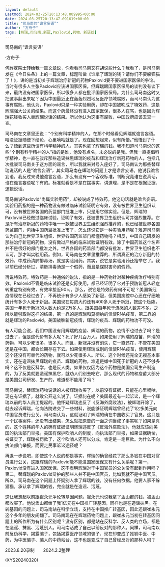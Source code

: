 ```yaml
---
layout: default
Lastmod: 2024-03-25T20:13:48.009995+00:00
date: 2024-03-25T20:13:47.091619+00:00
title: "司马南的“谵言妄语”"
author: "方舟子"
tags: [辉瑞,司马南,新冠,Paxlovid,药物，新语丝]
---
```


司马南的“谵言妄语”

·方舟子·

何祚庥院士转给我一篇文章说，你看看司马南又在胡说些什么？我看了，是司马南发在《今日头条》上的一篇文章，标题叫做《谁拿了辉瑞的钱？请你们不要躲猫猫了！》，讲的是当初关于辉瑞治疗新冠的药物Paxlovid要不要进国家医保的争论。当时有很多人主张Paxlovid应该进国家医保，但辉瑞跟国家医保局的谈判没有谈下来，最终没有进国家医保，所以很多人都在批评国家医保局。为什么司马南这时又把这事翻出来呢？因为中国最近正在轰轰烈烈地反医疗领域腐败，而司马南认为这事有腐败。他认为，Paxlovid只是一种实验用药，却在中国被吹成了特效药，这是辉瑞强大公关的结果。而这个药最终没有进入国家医保，很多人在骂，也是因为辉瑞花钱收买人替辉瑞说话的结果。所以他认为这事有腐败，中国政府应该去查一查。

司马南在文章里还说：“个别有科学精神的人，在那个时候看见辉瑞就谵言妄语。咱没证据随便下结论，心里嘀咕就是了。现在回想起来，似有所悟。”他悟到了什么？悟到这些所谓有科学精神的人，其实也拿了辉瑞的钱。我不知道司马南说的这些“个别有科学精神的人”指的是谁，他没有点名，未必说的是我。但我一直提倡科学精神，也一直在驳斥那些造谣抹黑辉瑞的疫苗和辉瑞治疗新冠药物的人，包括几次批驳司马南关于这方面的谣言，所以我就来对号入座好了。司马南认为那些替辉瑞说话的人是“谵言妄语”，其实司马南在辉瑞的问题上才是谵言妄语。他说我谵言妄语，我反过来说他谵言妄语，那么有没有一个客观标准，判断究竟谁在说真话，谁在谵言妄语呢？有的。标准就看是不是在摆事实、讲道理，是不是在根据证据、逻辑说话。

司马南说Paxlovid“尚属实验用药”，却被说成了特效药。他这句话就是谵言妄语。实验用药指的是一种药物没有做过临床试验证明它有效，没有被世界卫生组织认可，没有被世界各国的药监部门批准上市，只是用它做实验。但是，辉瑞的Paxlovid已经做过临床试验，证明了有效，还被世界卫生组织认可并强烈推荐。它是所有治疗新冠的药物中唯一一款被世界卫生组织强烈推荐的，也已经被世界各国药监部门，包括中国药监批准上市了，怎么还说它是一种实验用药呢？难道司马南认为自己比世界卫生组织、世界各国药监部门都懂药物吗？相反，中国自己研发的那些治疗新冠的药物，没有做过严格的临床试验证明有效。除了中国药监这个名声并不是很好的部门批准之外，世界各国的药监部门都没有批准，世界卫生组织也不认可，那才叫实验用药。例如，司马南在文章里推荐的、所谓真正的治疗新冠的特效药，中成药清肺排毒汤，就是实验用药。其实，说它是实验用药还抬举它了。我以前已经分析过，清肺排毒汤是一个假药，而且是谋财害命的假药。

再说特效药。特效药是一种通俗的说法，指的是一种药物针对某种疾病治疗特别有效。Paxlovid不管是临床试验还是实际使用，都已经证明了它对于预防新冠从轻症转重症特别有效，有效率接近90﹪。那么，说它是特效药有何不可呢？美国新冠疫情现在已经过去了，不再统计有多少人感染了新冠，但美国疾控中心还在仔细地统计有多少人死于新冠。美国现在每周大约还有400多人死于新冠，按这个趋势，美国一年死于新冠的人数大约是2万多人，跟美国每年死于流感的人数差不多。之所以能够取得这样的结果，第一靠的是辉瑞和莫德纳的信使RNA疫苗，第二靠的就是辉瑞的Paxlovid。美国战胜新冠疫情，辉瑞的疫苗、辉瑞的药物功不可没。

有人可能会说，我们中国没有用辉瑞的疫苗、辉瑞的药物，疫情不也过去了吗？是过去了，但是这代价有多大呢？死了好几百万人。如果使用了辉瑞的疫苗、辉瑞的药物，可以少死很多、很多人。而且，新冠并没有消失，它一直还在，不管在美国还是在中国，都会长期存在下去。如果使用辉瑞或别的信使RNA疫苗，使用辉瑞这个还没有可替代的药物，就可以少死很多人。所以，这个时候还完全无视基本事实，还在造谣抹黑辉瑞的疫苗、辉瑞的药物，难道是嫌中国死于新冠的人还不够多吗？这不仅是反科学，也是反人类。如果仅仅因为这个药物是美国公司生产制造的，为了反美就要造谣抹黑它，就劝人们别去吃它，那么现代的药物和疫苗大部分是美国公司研发、生产的，难道都不能用了吗？

司马南说，替辉瑞药物说话的人被辉瑞收买了，以前没有证据，只能在心里嘀咕，现在有证据了，就敢公开这么说了。证据何在呢？美国最近有一起诉讼，是一个辉瑞以前的华人员工提起的。他怀疑辉瑞违反了《反海外腐败法》，被辉瑞开除了，就去起诉辉瑞。他向法院递交了一些材料，说能够证明辉瑞曾经花了1亿多美元向中国官员进行公关。司马南认为，这就证明了辉瑞的确在中国收买了官员。这只是一个民事案件，还没有出结果，怎么就把原告的一面之词当成了事实呢？如果是真的，这个姓韩的华人的确有证据证明辉瑞违反了《反海外腐败法》，他就应该向美国的执法部门举报。美国有保护吹哨人的制度，向执法部门举报，如果证据确凿，被证实了，辉瑞被罚款了，这个吹哨人还可以分成，肯定是一笔巨款。为什么不向执法部门举报，而要走民事诉讼途径呢？

再退一步说吧，即使这个人说的都是事实，辉瑞的确曾经花了那么多钱在中国对官员进行公关，这跟辉瑞的Paxlovid能不能进国家医保又有什么关系呢？第一，Paxlovid没有进入国家医保，这不表明辉瑞对于中国官员的公关没有起到作用吗？第二，替辉瑞的Paxlovid辩护的那些人并不是中国官员，比如我就不是中国官员。所以，司马南在这个问题上怀疑别人拿了辉瑞的钱，没有任何依据。他要人家不躲猫猫，承认拿了辉瑞的钱，完全就是在造谣、污蔑。

这让我想起以前跟崔永元争论转基因问题。崔永元也说我拿了孟山都的钱，被孟山都收买了。他说孟山都给了我1亿元在中国推广转基因，同样也是在造谣抹黑。在转基因的问题上，司马南站在科学立场，支持在中国推广转基因，因此还跟崔永元这个多年的朋友闹翻了。司马南现在在辉瑞药物问题上，跟崔永元当初在转基因问题上的所作所为有什么区别呢？没有区别，都是站在反科学、反人类的立场，都是在造谣、抹黑、污蔑别人。司马南活成了自己以前反对的那种人。同样，司马南以前反伪科学，揭露骗子，包括揭露医疗领域的骗子，现在却变成了推销中医、中药，为中医骗子、骗人的中药站台，这不也是变成了自己曾经反对的那种人吗？

2023.8.20录制　　2024.2.2整理

(XYS20240320)

